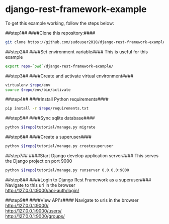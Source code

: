 # django-rest-framework-example
To get this example working, follow the steps below:

##step1##
####Clone this repository:####
  ```bash
git clone https://github.com/sudouser2010/django-rest-framework-example.git
  ```
  
##step2##
####Set environment variable####
This is useful for this example
  ```bash
export repo=`pwd`/django-rest-framework-example/
  ```
  
##step3##
####Create and activate virtual environment####
  ```bash
virtualenv $repo/env
source $repo/env/bin/activate
  ```

##step4##
####Install Python requirements####
  ```bash
pip install -r $repo/requirements.txt
  ```
  
##step5##
####Sync sqlite database####
  ```bash
python ${repo}tutorial/manage.py migrate
  ```    
  
##step6##
####Create a superuser####
  ```bash
python ${repo}tutorial/manage.py createsuperuser
  ```  
  
##step7##
####Start Django develop application server####
This serves the Django project on port 9000
  ```bash
python ${repo}tutorial/manage.py runserver 0.0.0.0:9000
  ```  
  
##step8##
####Login to Django Rest Framework as a superuser####
Navigate to this url in the browser <br/>
http://127.0.0.1:9000/api-auth/login/

##step9##
####View API's####
Navigate to urls in the browser <br/>
http://127.0.0.1:9000/<br/>
http://127.0.0.1:9000/users/</br>
http://127.0.0.1:9000/groups/
